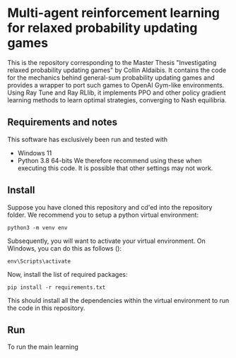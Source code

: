 # Multi-agent reinforcement learning for relaxed probability updating games

This is the repository corresponding to the Master Thesis "Investigating relaxed probability updating games" by Collin Aldaibis. It contains the code for the mechanics behind general-sum probability updating games and provides a wrapper to port such games to OpenAI Gym-like environments. Using Ray Tune and Ray RLlib, it implements PPO and other policy gradient learning methods to learn optimal strategies, converging to Nash equilibria.

## Requirements and notes

This software has exclusively been run and tested with
- Windows 11
- Python 3.8 64-bits
We therefore recommend using these when executing this code. It is possible that other settings may not work.

## Install

Suppose you have cloned this repository and cd'ed into the repository folder. We recommend you to setup a python virtual environment:
```
python3 -m venv env
```

Subsequently, you will want to activate your virtual environment. On Windows, you can do this as follows ():
```
env\Scripts\activate
```

Now, install the list of required packages:
```
pip install -r requirements.txt
```

This should install all the dependencies within the virtual environment to run the code in this repository.

## Run

To run the main learning
